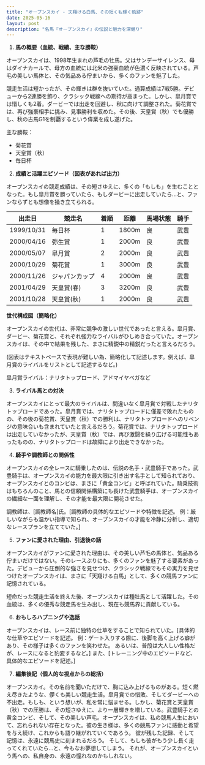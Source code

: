 ```yaml
---
title: "オープンスカイ - 天翔ける白馬、その短くも輝く軌跡"
date: 2025-05-16
layout: post
description: "名馬『オープンスカイ』の伝説と魅力を深堀り"
---
```


1. **馬の概要（血統、戦績、主な勝鞍）**

オープンスカイは、1998年生まれの芦毛の牡馬。父はサンデーサイレンス、母はダイナカールで、母方の血統には北米の強豪血統が色濃く反映されている。芦毛の美しい馬体と、その気品ある佇まいから、多くのファンを魅了した。

競走生活は短かったが、その輝きは群を抜いていた。通算成績は7戦5勝。デビューから2連勝を飾り、クラシック戦線への期待が高まった。しかし、皐月賞では惜しくも2着。ダービーでは出走を回避し、秋に向けて調整された。菊花賞では、再び強豪相手に挑み、見事勝利を収めた。その後、天皇賞（秋）でも優勝し、秋の古馬G1を制覇するという偉業を成し遂げた。

主な勝鞍：
* 菊花賞
* 天皇賞（秋）
* 毎日杯


2. **成績と活躍エピソード（図表があれば出力）**

オープンスカイの競走成績は、その短さゆえに、多くの「もしも」を生むこととなった。もし皐月賞を勝っていたら、もしダービーに出走していたら…と、ファンならずとも想像を掻き立てられる。

| 出走日     | 競走名       | 着順 | 距離 | 馬場状態 | 騎手       |
|------------|--------------|------|------|----------|-------------|
| 1999/10/31 | 毎日杯       | 1    | 1800m | 良       | 武豊       |
| 2000/04/16 | 弥生賞       | 1    | 2000m | 良       | 武豊       |
| 2000/05/07 | 皐月賞       | 2    | 2000m | 良       | 武豊       |
| 2000/10/29 | 菊花賞       | 1    | 3000m | 良       | 武豊       |
| 2000/11/26 | ジャパンカップ | 4    | 2000m | 良       | 武豊       |
| 2001/04/29 | 天皇賞(春)   | 3    | 3200m | 良       | 武豊       |
| 2001/10/28 | 天皇賞(秋)   | 1    | 2000m | 良       | 武豊       |

**世代構成図（簡略化）**

オープンスカイの世代は、非常に競争の激しい世代であったと言える。皐月賞、ダービー、菊花賞と、それぞれ強力なライバルがひしめき合っていた。オープンスカイは、その中で結果を残した、まさに精鋭中の精鋭だったと言えるだろう。

(図表はテキストベースで表現が難しい為、簡略化して記述します。例えば、皐月賞のライバルをリストとして記述するなど。)

皐月賞ライバル：ナリタトップロード、アドマイヤベガなど


3. **ライバル馬との対決**

オープンスカイにとって最大のライバルは、間違いなく皐月賞で対戦したナリタトップロードであった。皐月賞では、ナリタトップロードに僅差で敗れたものの、その後の菊花賞、天皇賞（秋）での勝利は、ナリタトップロードへのリベンジの意味合いも含まれていたと言えるだろう。菊花賞では、ナリタトップロードは出走していなかったが、天皇賞（秋）では、再び激闘を繰り広げる可能性もあったものの、ナリタトップロードは故障により出走できなかった。


4. **騎手や調教師との関係性**

オープンスカイの全レースに騎乗したのは、伝説の名手・武豊騎手であった。武豊騎手は、オープンスカイの能力を最大限に引き出す名手として知られており、オープンスカイとのコンビは、まさに「黄金コンビ」と呼ばれていた。騎乗技術はもちろんのこと、馬との信頼関係構築にも長けた武豊騎手は、オープンスカイの繊細な一面を理解し、その才能を最大限に開花させた。

調教師は、[調教師名]氏。[調教師の具体的なエピソードや特徴を記述。 例：厳しいながらも温かい指導で知られ、オープンスカイの才能を冷静に分析し、適切なレースプランを立てていた。]


5. **ファンに愛された理由、引退後の話**

オープンスカイがファンに愛された理由は、その美しい芦毛の馬体と、気品ある佇まいだけではない。そのレースぶりにも、多くのファンを魅了する要素があった。デビューから圧倒的な強さを見せつけ、クラシック戦線でもその実力を見せつけたオープンスカイは、まさに「天翔ける白馬」として、多くの競馬ファンに記憶されている。

短命だった競走生活を終えた後、オープンスカイは種牡馬として活躍した。その血統は、多くの優秀な競走馬を生み出し、現在も競馬界に貢献している。


6. **おもしろハプニングや逸話**

オープンスカイは、レース前に独特の仕草をすることで知られていた。[具体的な仕草やエピソードを記述。 例：ゲート入りする際に、後脚を高く上げる癖があり、その様子は多くのファンを笑わせた。 あるいは、普段は大人しい性格だが、レースになると豹変するなど。]  また、[トレーニング中のエピソードなど、具体的なエピソードを記述。]


7. **編集後記（個人的な視点からの総括）**

オープンスカイ。その名前を聞いただけで、胸に込み上げるものがある。短く燃え尽きたような、儚くも美しい競走生活。皐月賞での惜敗、そしてダービーへの不出走。もしも、という想いが、私を常に悩ませる。しかし、菊花賞と天皇賞（秋）での圧勝は、その短さゆえに、より一層輝きを増している。武豊騎手との黄金コンビ、そして、その美しい芦毛。オープンスカイは、私の競馬人生において、忘れられない存在となった。彼の生き様は、多くの競馬ファンに感動と希望を与え続け、これからも語り継がれていくであろう。  彼が残した記録、そして記憶は、永遠に競馬史に刻まれるだろう。  そして、もしも彼がもう少し長く走ってくれていたら…と、今もなお夢想してしまう。  それが、オープンスカイという馬への、私自身の、永遠の憧れなのかもしれない。
